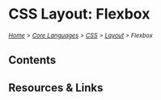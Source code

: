 # CSS Layout: Flexbox

<em>
<sub><a href='../../../README.md'>Home</a> > <a href='../../core-languages.md'>Core Languages</a> > <a href='../css.md'>CSS</a> > <a href='./css.layout.md'>Layout</a> > Flexbox </sub>
</em>

## Contents

## Resources & Links

